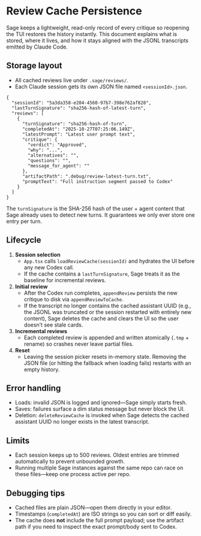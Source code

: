 # Review Cache Persistence

Sage keeps a lightweight, read-only record of every critique so reopening the TUI restores the history instantly. This document explains what is stored, where it lives, and how it stays aligned with the JSONL transcripts emitted by Claude Code.

## Storage layout

- All cached reviews live under `.sage/reviews/`.
- Each Claude session gets its own JSON file named `<sessionId>.json`.

```jsonc
{
  "sessionId": "5a3da358-e204-4560-97b7-398e762af828",
  "lastTurnSignature": "sha256-hash-of-latest-turn",
  "reviews": [
    {
      "turnSignature": "sha256-hash-of-turn",
      "completedAt": "2025-10-27T07:25:06.149Z",
      "latestPrompt": "Latest user prompt text",
      "critique": {
        "verdict": "Approved",
        "why": "...",
        "alternatives": "",
        "questions": "",
        "message_for_agent": ""
      },
      "artifactPath": ".debug/review-latest-turn.txt",
      "promptText": "Full instruction segment passed to Codex"
    }
  ]
}
```

The `turnSignature` is the SHA-256 hash of the user + agent content that Sage already uses to detect new turns. It guarantees we only ever store one entry per turn.

## Lifecycle

1. **Session selection**
   - `App.tsx` calls `loadReviewCache(sessionId)` and hydrates the UI before any new Codex call.
   - If the cache contains a `lastTurnSignature`, Sage treats it as the baseline for incremental reviews.
2. **Initial review**
   - After the Codex run completes, `appendReview` persists the new critique to disk via `appendReviewToCache`.
   - If the transcript no longer contains the cached assistant UUID (e.g., the JSONL was truncated or the session restarted with entirely new content), Sage deletes the cache and clears the UI so the user doesn’t see stale cards.
3. **Incremental reviews**
   - Each completed review is appended and written atomically (`.tmp` + rename) so crashes never leave partial files.
4. **Reset**
   - Leaving the session picker resets in-memory state. Removing the JSON file (or hitting the fallback when loading fails) restarts with an empty history.

## Error handling

- Loads: invalid JSON is logged and ignored—Sage simply starts fresh.
- Saves: failures surface a dim status message but never block the UI.
- Deletion: `deleteReviewCache` is invoked when Sage detects the cached assistant UUID no longer exists in the latest transcript.

## Limits

- Each session keeps up to 500 reviews. Oldest entries are trimmed automatically to prevent unbounded growth.
- Running multiple Sage instances against the same repo can race on these files—keep one process active per repo.

## Debugging tips

- Cached files are plain JSON—open them directly in your editor.
- Timestamps (`completedAt`) are ISO strings so you can sort or diff easily.
- The cache does **not** include the full prompt payload; use the artifact path if you need to inspect the exact prompt/body sent to Codex.

